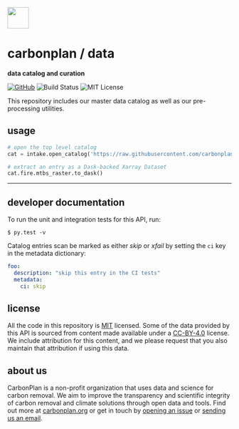 <img
  src="https://carbonplan-assets.s3.amazonaws.com/monogram/dark-small.png"
  height="48"
/>

# carbonplan / data

**data catalog and curation**

[![GitHub][github-badge]][github]
![Build Status][]
![MIT License][]

[github]: https://github.com/carbonplan/data
[github-badge]: https://flat.badgen.net/badge/-/github?icon=github&label
[build status]: https://flat.badgen.net/github/checks/carbonplan/data
[mit license]: https://flat.badgen.net/badge/license/MIT/blue

This repository includes our master data catalog as well as our pre-processing utilities.

## usage

```python
# open the top level catalog
cat = intake.open_catalog('https://raw.githubusercontent.com/carbonplan/data/master/intake-catalogs/master.yaml')

# extract an entry as a Dask-backed Xarray Dataset
cat.fire.mtbs_raster.to_dask()
```

---

## developer documentation

To run the unit and integration tests for this API, run:

```shell
$ py.test -v
```

Catalog entries scan be marked as either _skip_ or _xfail_ by setting the `ci` key in the metadata dictionary:

```yaml
foo:
  description: "skip this entry in the CI tests"
  metadata:
    ci: skip
```

## license

All the code in this repository is [MIT](https://choosealicense.com/licenses/mit/) licensed. Some of the data provided by this API is sourced from content made available under a [CC-BY-4.0](https://choosealicense.com/licenses/cc-by-4.0/) license. We include attribution for this content, and we please request that you also maintain that attribution if using this data.

## about us

CarbonPlan is a non-profit organization that uses data and science for carbon removal. We aim to improve the transparency and scientific integrity of carbon removal and climate solutions through open data and tools. Find out more at [carbonplan.org](https://carbonplan.org/) or get in touch by [opening an issue](https://github.com/carbonplan/data/issues/new) or [sending us an email](mailto:hello@carbonplan.org).
